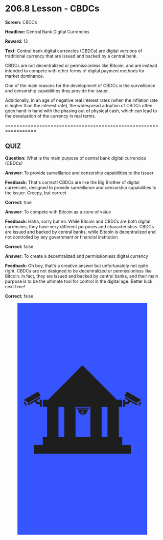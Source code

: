 # 206.8 Lesson - CBDCs

**Screen:** CBDCs

**Headline:** Central Bank Digital Currencies

**Reward:** 12

**Text:** Central bank digital currencies (CBDCs) are digital versions of traditional currency that are issued and backed by a central bank.

CBDCs are not decentralized or permissionless like Bitcoin, and are instead intended to compete with other forms of digital payment methods for market dominance.

One of the main reasons for the development of CBDCs is the surveillance and censorship capabilities they provide the issuer.

Additionally, in an age of negative real interest rates (when the inflation rate is higher than the interest rate), the widespread adoption of CBDCs often goes hand in hand with the phasing out of physical cash, which can lead to the devaluation of the currency in real terms.


=================================================================

## QUIZ

**Question:** What is the main purpose of central bank digital currencies (CBDCs)


**Answer:** To provide surveillance and censorship capabilities to the issuer

**Feedback:** That&#x27;s correct! CBDCs are like the Big Brother of digital currencies, designed to provide surveillance and censorship capabilities to the issuer. Creepy, but correct

**Correct:** true

**Answer:** To compete with Bitcoin as a store of value

**Feedback:** Haha, sorry but no. While Bitcoin and CBDCs are both digital currencies, they have very different purposes and characteristics. CBDCs are issued and backed by central banks, while Bitcoin is decentralized and not controlled by any government or financial institution

**Correct:** false

**Answer:** To create a decentralized and permissionless digital currency

**Feedback:** Oh boy, that&#x27;s a creative answer but unfortunately not quite right. CBDCs are not designed to be decentralized or permissionless like Bitcoin. In fact, they are issued and backed by central banks, and their main purpose is to be the ultimate tool for control in the digital age. Better luck next time!

**Correct:** false


<figure><img src="../.gitbook/assets/206-08.png" alt=""><figcaption></figcaption></figure>

